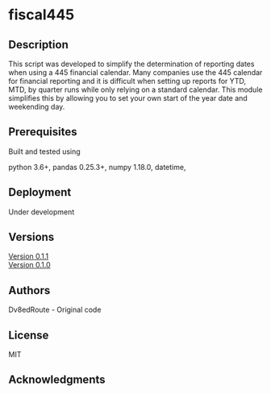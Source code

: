 
# fiscal445

## Description

This script was developed to simplify the determination of reporting dates when using a 445 financial calendar. Many companies use the 445 calendar for financial reporting and it is difficult when setting up reports for YTD, MTD, by quarter runs while only relying on a standard calendar. This module simplifies this by allowing you to set your own  start of the year date and weekending day.

## Prerequisites
Built and tested using

python 3.6+, 
pandas 0.25.3+, 
numpy 1.18.0, 
datetime, 

## Deployment
Under development


## Versions

[Version 0.1.1](fiscal445.0.1.1) <br>
[Version 0.1.0](fiscal445.0.1.0)


## Authors
Dv8edRoute - Original code

## License
MIT

## Acknowledgments



